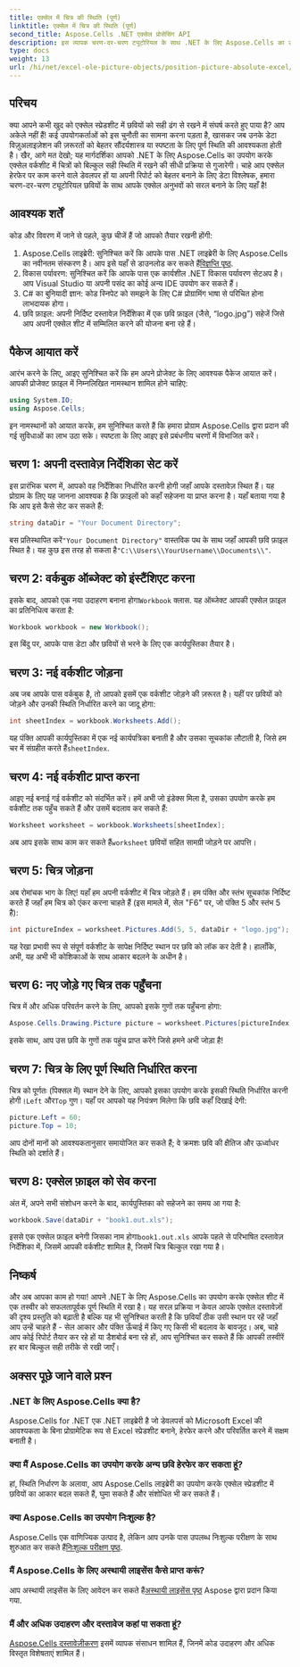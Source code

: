 ```yaml
---
title: एक्सेल में चित्र की स्थिति (पूर्ण)
linktitle: एक्सेल में चित्र की स्थिति (पूर्ण)
second_title: Aspose.Cells .NET एक्सेल प्रोसेसिंग API
description: इस व्यापक चरण-दर-चरण ट्यूटोरियल के साथ .NET के लिए Aspose.Cells का उपयोग करके Excel में छवियों को पूर्णतः स्थानबद्ध करना सीखें।
type: docs
weight: 13
url: /hi/net/excel-ole-picture-objects/position-picture-absolute-excel/
---
```

## परिचय
क्या आपने कभी खुद को एक्सेल स्प्रेडशीट में छवियों को सही ढंग से रखने में संघर्ष करते हुए पाया है? आप अकेले नहीं हैं! कई उपयोगकर्ताओं को इस चुनौती का सामना करना पड़ता है, खासकर जब उनके डेटा विज़ुअलाइज़ेशन की ज़रूरतों को बेहतर सौंदर्यशास्त्र या स्पष्टता के लिए पूर्ण स्थिति की आवश्यकता होती है। खैर, आगे मत देखो; यह मार्गदर्शिका आपको .NET के लिए Aspose.Cells का उपयोग करके एक्सेल वर्कशीट में चित्रों को बिल्कुल सही स्थिति में रखने की सीधी प्रक्रिया से गुजारेगी। चाहे आप एक्सेल हेरफेर पर काम करने वाले डेवलपर हों या अपनी रिपोर्ट को बेहतर बनाने के लिए डेटा विश्लेषक, हमारा चरण-दर-चरण ट्यूटोरियल छवियों के साथ आपके एक्सेल अनुभवों को सरल बनाने के लिए यहाँ है!
## आवश्यक शर्तें
कोड और विवरण में जाने से पहले, कुछ चीजें हैं जो आपको तैयार रखनी होंगी:
1.  Aspose.Cells लाइब्रेरी: सुनिश्चित करें कि आपके पास .NET लाइब्रेरी के लिए Aspose.Cells का नवीनतम संस्करण है। आप इसे यहाँ से डाउनलोड कर सकते हैं[विज्ञप्ति पृष्ठ](https://releases.aspose.com/cells/net/).
2. विकास पर्यावरण: सुनिश्चित करें कि आपके पास एक कार्यशील .NET विकास पर्यावरण सेटअप है। आप Visual Studio या अपनी पसंद का कोई अन्य IDE उपयोग कर सकते हैं।
3. C# का बुनियादी ज्ञान: कोड स्निपेट को समझने के लिए C# प्रोग्रामिंग भाषा से परिचित होना लाभदायक होगा।
4. छवि फ़ाइल: अपनी निर्दिष्ट दस्तावेज़ निर्देशिका में एक छवि फ़ाइल (जैसे, “logo.jpg”) सहेजें जिसे आप अपनी एक्सेल शीट में सम्मिलित करने की योजना बना रहे हैं।

## पैकेज आयात करें
आरंभ करने के लिए, आइए सुनिश्चित करें कि हम अपने प्रोजेक्ट के लिए आवश्यक पैकेज आयात करें। आपकी प्रोजेक्ट फ़ाइल में निम्नलिखित नामस्थान शामिल होने चाहिए:
```csharp
using System.IO;
using Aspose.Cells;
```
इन नामस्थानों को आयात करके, हम सुनिश्चित करते हैं कि हमारा प्रोग्राम Aspose.Cells द्वारा प्रदान की गई सुविधाओं का लाभ उठा सके।
स्पष्टता के लिए आइए इसे प्रबंधनीय चरणों में विभाजित करें।
## चरण 1: अपनी दस्तावेज़ निर्देशिका सेट करें
इस प्रारंभिक चरण में, आपको वह निर्देशिका निर्धारित करनी होगी जहाँ आपके दस्तावेज़ स्थित हैं। यह प्रोग्राम के लिए यह जानना आवश्यक है कि फ़ाइलों को कहाँ सहेजना या प्राप्त करना है। यहाँ बताया गया है कि आप इसे कैसे सेट कर सकते हैं:
```csharp
string dataDir = "Your Document Directory";
```
 बस प्रतिस्थापित करें`"Your Document Directory"` वास्तविक पथ के साथ जहाँ आपकी छवि फ़ाइल स्थित है। यह कुछ इस तरह हो सकता है`"C:\\Users\\YourUsername\\Documents\\"`.
## चरण 2: वर्कबुक ऑब्जेक्ट को इंस्टैंशिएट करना
 इसके बाद, आपको एक नया उदाहरण बनाना होगा`Workbook` क्लास. यह ऑब्जेक्ट आपकी एक्सेल फ़ाइल का प्रतिनिधित्व करता है:
```csharp
Workbook workbook = new Workbook();
```
इस बिंदु पर, आपके पास डेटा और छवियों से भरने के लिए एक कार्यपुस्तिका तैयार है।
## चरण 3: नई वर्कशीट जोड़ना
अब जब आपके पास वर्कबुक है, तो आपको इसमें एक वर्कशीट जोड़ने की ज़रूरत है। यहीं पर छवियों को जोड़ने और उनकी स्थिति निर्धारित करने का जादू होगा:
```csharp
int sheetIndex = workbook.Worksheets.Add();
```
 यह पंक्ति आपकी कार्यपुस्तिका में एक नई कार्यपत्रिका बनाती है और उसका सूचकांक लौटाती है, जिसे हम चर में संग्रहीत करते हैं`sheetIndex`.
## चरण 4: नई वर्कशीट प्राप्त करना
आइए नई बनाई गई वर्कशीट को संदर्भित करें। हमें अभी जो इंडेक्स मिला है, उसका उपयोग करके हम वर्कशीट तक पहुँच सकते हैं और उसमें बदलाव कर सकते हैं:
```csharp
Worksheet worksheet = workbook.Worksheets[sheetIndex];
```
 अब आप इसके साथ काम कर सकते हैं`worksheet` छवियों सहित सामग्री जोड़ने पर आपत्ति।
## चरण 5: चित्र जोड़ना
अब रोमांचक भाग के लिए! यहाँ हम अपनी वर्कशीट में चित्र जोड़ते हैं। हम पंक्ति और स्तंभ सूचकांक निर्दिष्ट करते हैं जहाँ हम चित्र को एंकर करना चाहते हैं (इस मामले में, सेल "F6" पर, जो पंक्ति 5 और स्तंभ 5 है):
```csharp
int pictureIndex = worksheet.Pictures.Add(5, 5, dataDir + "logo.jpg");
```
यह रेखा प्रभावी रूप से संपूर्ण वर्कशीट के सापेक्ष निर्दिष्ट स्थान पर छवि को लॉक कर देती है। हालाँकि, अभी, यह अभी भी कोशिकाओं के साथ आकार बदलने के अधीन है।
## चरण 6: नए जोड़े गए चित्र तक पहुँचना
चित्र में और अधिक परिवर्तन करने के लिए, आपको इसके गुणों तक पहुँचना होगा:
```csharp
Aspose.Cells.Drawing.Picture picture = worksheet.Pictures[pictureIndex];
```
इसके साथ, आप उस छवि के गुणों तक पहुंच प्राप्त करेंगे जिसे हमने अभी जोड़ा है!
## चरण 7: चित्र के लिए पूर्ण स्थिति निर्धारित करना
 चित्र को पूर्णतः (पिक्सल में) स्थान देने के लिए, आपको इसका उपयोग करके इसकी स्थिति निर्धारित करनी होगी।`Left` और`Top` गुण। यहाँ पर आपको यह नियंत्रण मिलेगा कि छवि कहाँ दिखाई देगी:
```csharp
picture.Left = 60;
picture.Top = 10;
```
आप दोनों मानों को आवश्यकतानुसार समायोजित कर सकते हैं; वे क्रमशः छवि की क्षैतिज और ऊर्ध्वाधर स्थिति को दर्शाते हैं।
## चरण 8: एक्सेल फ़ाइल को सेव करना
अंत में, अपने सभी संशोधन करने के बाद, कार्यपुस्तिका को सहेजने का समय आ गया है:
```csharp
workbook.Save(dataDir + "book1.out.xls");
```
 इससे एक एक्सेल फ़ाइल बनेगी जिसका नाम होगा`book1.out.xls` आपके पहले से परिभाषित दस्तावेज़ निर्देशिका में, जिसमें आपकी वर्कशीट शामिल है, जिसमें चित्र बिल्कुल रखा गया है।

## निष्कर्ष
और अब आपका काम हो गया! आपने .NET के लिए Aspose.Cells का उपयोग करके एक्सेल शीट में एक तस्वीर को सफलतापूर्वक पूर्ण स्थिति में रखा है। यह सरल प्रक्रिया न केवल आपके एक्सेल दस्तावेज़ों की दृश्य प्रस्तुति को बढ़ाती है बल्कि यह भी सुनिश्चित करती है कि छवियाँ ठीक उसी स्थान पर रहें जहाँ आप उन्हें चाहते हैं - सेल आकार और पंक्ति ऊँचाई में किए गए किसी भी बदलाव के बावजूद। अब, चाहे आप कोई रिपोर्ट तैयार कर रहे हों या डैशबोर्ड बना रहे हों, आप सुनिश्चित कर सकते हैं कि आपकी तस्वीरें हर बार बिल्कुल सही तरीके से रखी जाएँ।
## अक्सर पूछे जाने वाले प्रश्न
### .NET के लिए Aspose.Cells क्या है?
Aspose.Cells for .NET एक .NET लाइब्रेरी है जो डेवलपर्स को Microsoft Excel की आवश्यकता के बिना प्रोग्रामेटिक रूप से Excel स्प्रेडशीट बनाने, हेरफेर करने और परिवर्तित करने में सक्षम बनाती है।
### क्या मैं Aspose.Cells का उपयोग करके अन्य छवि हेरफेर कर सकता हूं?
हां, स्थिति निर्धारण के अलावा, आप Aspose.Cells लाइब्रेरी का उपयोग करके एक्सेल स्प्रेडशीट में छवियों का आकार बदल सकते हैं, घुमा सकते हैं और संशोधित भी कर सकते हैं।
### क्या Aspose.Cells का उपयोग निःशुल्क है?
 Aspose.Cells एक वाणिज्यिक उत्पाद है, लेकिन आप उनके पास उपलब्ध निःशुल्क परीक्षण के साथ शुरुआत कर सकते हैं[निःशुल्क परीक्षण पृष्ठ](https://releases.aspose.com/).
### मैं Aspose.Cells के लिए अस्थायी लाइसेंस कैसे प्राप्त करूं?
 आप अस्थायी लाइसेंस के लिए आवेदन कर सकते हैं[अस्थायी लाइसेंस पृष्ठ](https://purchase.aspose.com/temporary-license/) Aspose द्वारा प्रदान किया गया.
### मैं और अधिक उदाहरण और दस्तावेज कहां पा सकता हूं?
[Aspose.Cells दस्तावेज़ीकरण](https://reference.aspose.com/cells/net/) इसमें व्यापक संसाधन शामिल हैं, जिनमें कोड उदाहरण और अधिक विस्तृत विशेषताएं शामिल हैं।